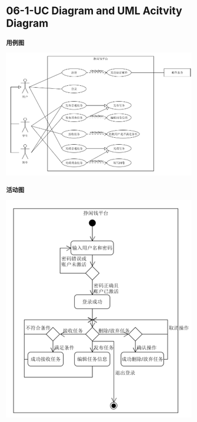 # 06-1-UC Diagram and UML Acitvity Diagram

### 用例图

![](https://github.com/NightDW/SpareCash/blob/gh-pages/06-1-Usecase%20Diagram.png?raw=true)

### 活动图

![](https://github.com/NightDW/SpareCash/blob/gh-pages/06-1-Activity%20Diagram.png?raw=true)
